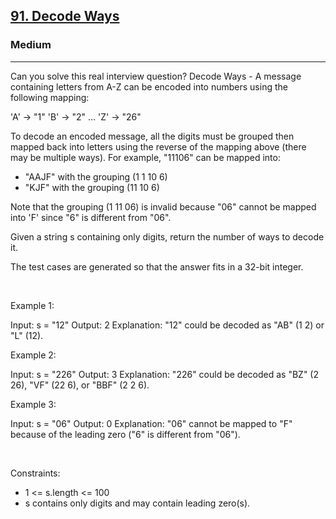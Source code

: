 <h2><a href="https://leetcode.com/problems/decode-ways/solutions/">91. Decode Ways</a></h2><h3>Medium</h3><hr>Can you solve this real interview question? Decode Ways - A message containing letters from A-Z can be encoded into numbers using the following mapping:


'A' -> "1"
'B' -> "2"
...
'Z' -> "26"


To decode an encoded message, all the digits must be grouped then mapped back into letters using the reverse of the mapping above (there may be multiple ways). For example, "11106" can be mapped into:

 * "AAJF" with the grouping (1 1 10 6)
 * "KJF" with the grouping (11 10 6)

Note that the grouping (1 11 06) is invalid because "06" cannot be mapped into 'F' since "6" is different from "06".

Given a string s containing only digits, return the number of ways to decode it.

The test cases are generated so that the answer fits in a 32-bit integer.

 

Example 1:


Input: s = "12"
Output: 2
Explanation: "12" could be decoded as "AB" (1 2) or "L" (12).


Example 2:


Input: s = "226"
Output: 3
Explanation: "226" could be decoded as "BZ" (2 26), "VF" (22 6), or "BBF" (2 2 6).


Example 3:


Input: s = "06"
Output: 0
Explanation: "06" cannot be mapped to "F" because of the leading zero ("6" is different from "06").


 

Constraints:

 * 1 <= s.length <= 100
 * s contains only digits and may contain leading zero(s).